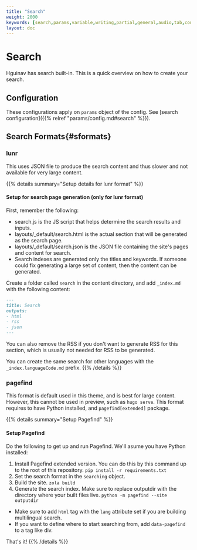 ```yaml
---
title: "Search"
weight: 2000
keywords: [search,params,variable,writing,partial,general,audio,tab,content,language]
layout: doc
---
```

# Search
Hguinav has search built-in. This is a quick overview on how to create your search.

## Configuration
These configurations apply on `params` object of the config. See [search configuration]({{% relref "params/config.md#search" %}}).

## Search Formats{#sformats}
### lunr
This uses JSON file to produce the search content and thus slower and not available for very large content.

{{% details summary="Setup details for lunr format" %}}
#### Setup for search page generation (only for lunr format)
First, remember the following:
- search.js is the JS script that helps determine the search results and inputs.
- layouts/_default/search.html is the actual section that will be generated as the search page.
- layouts/_default/search.json is the JSON file containing the site's pages and content for search.
- Search indexes are generated only the titles and keywords. If someone could fix generating a large set of content, then the content can be generated.

Create a folder called `search` in the content directory, and add `_index.md` with the following content:
```md
---
title: Search
outputs:
- html
- rss
- json
---
```

You can also remove the RSS if you don't want to generate RSS for this section, which is usually not needed for RSS to be generated.

You can create the same search for other languages with the `_index.languageCode.md` prefix.
{{% /details %}}

### pagefind
This format is default used in this theme, and is best for large content. However, this cannot be used in preview, such as `hugo serve`. This format requires to have Python installed, and `pagefind[extended]` package.

{{% details summary="Setup Pagefind" %}}
#### Setup Pagefind
Do the following to get up and run Pagefind. We'll asume you have Python installed:
1. Install Pagefind extended version. You can do this by this command up to the root of this repository. `pip install -r requirements.txt`
2. Set the search format in the `searching` object.
3. Build the site. `zola build`
4. Generate the search index. Make sure to replace outputdir with the directory where your built files live. `python -m pagefind --site outputdir`
- Make sure to add `html` tag with the `lang` attribute set if you are building multilingual search.
- If you want to define where to start searching from, add `data-pagefind` to a tag like div.

That's it!
{{% /details %}}